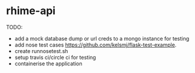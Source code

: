 # rhime-api



TODO:
- add a mock database dump or url creds to a mongo instance for testing
- add nose test cases https://github.com/kelsmj/flask-test-example.
- create runnosetest.sh
- setup travis ci/circle ci for testing
- containerise the application
